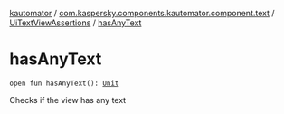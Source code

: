 [kautomator](../../index.md) / [com.kaspersky.components.kautomator.component.text](../index.md) / [UiTextViewAssertions](index.md) / [hasAnyText](./has-any-text.md)

# hasAnyText

`open fun hasAnyText(): `[`Unit`](https://kotlinlang.org/api/latest/jvm/stdlib/kotlin/-unit/index.html)

Checks if the view has any text

